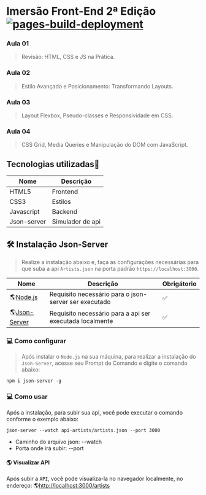 # Imersão Front-End 2ª Edição [![pages-build-deployment](https://github.com/thiago-roock/Imersao-alura-frontend-spotify/actions/workflows/pages/pages-build-deployment/badge.svg)](https://github.com/thiago-roock/Imersao-alura-frontend-spotify/actions/workflows/pages/pages-build-deployment)

### Aula 01
> Revisão: HTML, CSS e JS na Prática.

### Aula 02
> Estilo Avançado e Posicionamento: Transformando Layouts.

### Aula 03
> Layout Flexbox, Pseudo-classes e Responsividade em CSS.

### Aula 04
> CSS Grid, Media Queries e Manipulação do DOM com JavaScript.

## Tecnologias utilizadas🚀 

| Nome   | Descrição                  |
| ---------- |  --------------------- |
| HTML5 | Frontend   |
| CSS3   |  Estilos   |
| Javascript | Backend   |
| Json-server | Simulador de api   |


## 🛠 Instalação Json-Server
> Realize a instalação abaixo e, faça as configurações necessárias para que suba a api `Artists.json` na porta padrão `https://localhost:3000`.

| Nome   | Descrição                    | Obrigátorio               |
| ---------- | ------------------------------ | --------------------- |
| 🌎[Node.js](https://nodejs.org/en/download)       |     Requisito necessário para o json-server ser executado            | ✅  |
| 🌎[Json-Server](https://www.npmjs.com/package/json-server)       |     Requisito necessário para a api ser executada localmente           | ✅  |


### 💻 Como configurar
> Após instalar o `Node.js` na sua máquina, para realizar a instalação do `Json-Server`, acesse seu Prompt de Comando e digite o comando abaixo:

```
npm i json-server -g
```

### 💻 Como usar
Após a instalação, para subir sua api, você pode executar o comando conforme o exemplo abaixo:

```
json-server --watch api-artists/artists.json --port 3000
```

* Caminho do arquivo json: --watch
* Porta onde irá subir: --port

#### 🌎 Visualizar API
Após subir a `API`, você pode visualiza-la no navegador localmente, no endereço:
🌎[http://localhost:3000/artists](http://localhost:3000/artists) 

